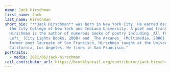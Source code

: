 ```yaml
---
name: Jack Hirschman
first_name: Jack
last_name: Hirschman
short_bio: "**Jack Hirschman** was born in New York City. He earned degrees from
  the City College of New York and Indiana University. A poet and translator,
  Hirschman is the author of numerous books of poetry including _All That’s
  Left_ (City Lights Books, 2008) and _The Arcanes_ (Multimedia, 2006). The
  former poet laureate of San Francisco, Hirschman taught at the University of
  California, Los Angeles. He lives in San Francisco."
portraits:
  - media: 2021/06/jack-hirschman
rail_contributor_url: https://brooklynrail.org/contributor/jack-hirschman
---
```

